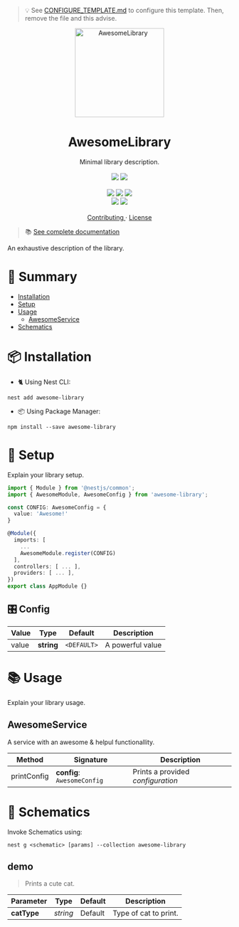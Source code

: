 > :bulb: See [CONFIGURE_TEMPLATE.md](https://gist.github.com/rjlopezdev/f2c2ab0db522aad87c98fb1dc2e4ef14) to configure this template. Then, remove the file and this advise.

<p align="center">
  <img src="https://d33wubrfki0l68.cloudfront.net/49c2be6f2607b5c12dd27f8ecc8521723447975d/f05c5/logo-small.cbbeba89.svg" alt="AwesomeLibrary" width="200" height="200">
</p>

<h1 align="center"> AwesomeLibrary </h1>

<p align="center">
  Minimal library description.
  <br>
  <br>
  <img src="https://github.com/rjlopezdev/awesome-library/workflows/Build%20Library%20and%20Schematics/badge.svg">
  <img src="https://codecov.io/gh/rjlopezdev/awesome-library/branch/master/graph/badge.svg" />
  <br>
  <br>
  <img src="https://badge.fury.io/js/awesome-library.svg">
  <img src="https://img.shields.io/badge/maintainer-rjlopezdev-orange.svg?link=https://github.com/rjlopezdev">
  <img src="https://img.shields.io/badge/license-MIT-green.svg">
  <br>
  <img src="https://img.shields.io/badge/nest%20add-compatible-green.svg">
  <img src="https://img.shields.io/badge/%20%20%F0%9F%93%A6%F0%9F%9A%80-semantic--release-e10079.svg">
  <br>
  <br>
  <a href="CONTRIBUTING.md"> Contributing </a>
  ·
  <a href="LICENSE"> License </a>
</p>

> :books: [See complete documentation](https://rjlopezdev.github.io/awesome-library/)

An exhaustive description of the library.

# :notebook: Summary

* [Installation](#installation)
* [Setup](#setup)
* [Usage](#usage)
  * [AwesomeService](#awesomeservice)
* [Schematics](#schematics)

# :package: Installation

* :cat2: Using Nest CLI:
```
nest add awesome-library
```

* :package: Using Package Manager: 
```
npm install --save awesome-library
```

# :wrench: Setup

Explain your library setup.

```typescript
import { Module } from '@nestjs/common';
import { AwesomeModule, AwesomeConfig } from 'awesome-library';

const CONFIG: AwesomeConfig = {
  value: 'Awesome!'
}

@Module({
  imports: [
    ...
    AwesomeModule.register(CONFIG)
  ],
  controllers: [ ... ],
  providers: [ ... ],
})
export class AppModule {}
```

## :control_knobs: Config

| Value | Type | Default | Description |
| --- | --- | --- | --- |
| value | __string__ | `<DEFAULT>` | A powerful value |

# :books: Usage

Explain your library usage.

## AwesomeService

A service with an awesome & helpul functionallity.

| Method | Signature | Description |
| --- | --- | --- |
printConfig | __config__: `AwesomeConfig` | Prints a provided _configuration_ |

# :art: Schematics

Invoke Schematics using:

```
nest g <schematic> [params] --collection awesome-library
```

## demo

> Prints a cute cat.

| Parameter | Type | Default | Description |
| --- | --- | --- | --- |
| __catType__ | _string_ | Default | Type of cat to print.
